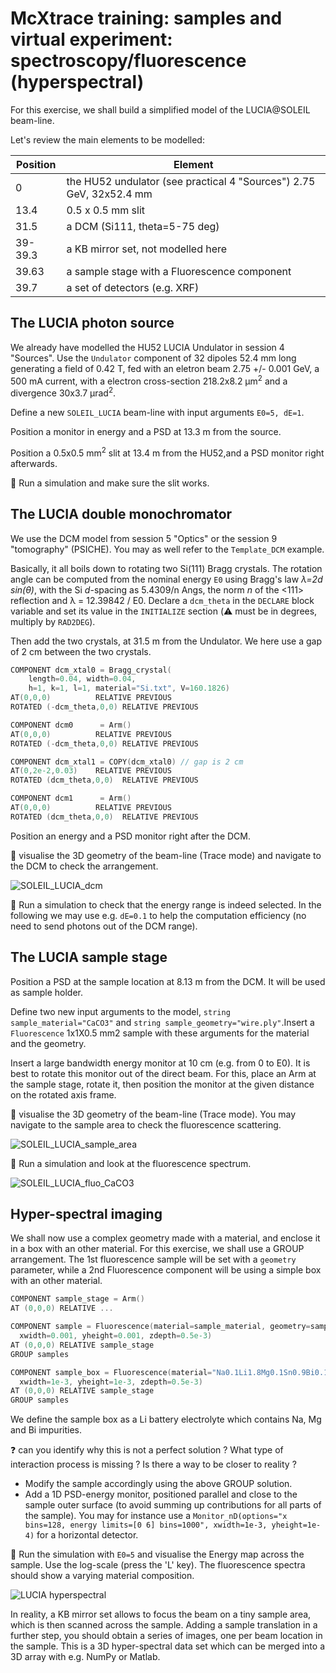 # McXtrace training: samples and virtual experiment: spectroscopy/fluorescence (hyperspectral)

For this exercise, we shall build a simplified model of the LUCIA@SOLEIL beam-line.

Let's review the main elements to be modelled:

Position | Element
---------|----------
0        | the HU52 undulator (see practical 4 "Sources") 2.75 GeV, 32x52.4 mm
13.4     | 0.5 x 0.5 mm slit
31.5     | a DCM (Si111, theta=5-75 deg)
39-39.3  | a KB mirror set, not modelled here
39.63    | a sample stage with a Fluorescence component
39.7     | a set of detectors (e.g. XRF)

## The LUCIA photon source

We already have modelled the HU52 LUCIA Undulator in session 4 "Sources". Use the `Undulator` component of 32 dipoles 52.4 mm long generating a field of 0.42 T, fed with an eletron beam 2.75 +/- 0.001 GeV, a 500 mA current, with a electron cross-section 218.2x8.2 &mu;m<sup>2</sup> and a divergence 30x3.7 &mu;rad<sup>2</sup>.

Define a new `SOLEIL_LUCIA` beam-line with input arguments `E0=5, dE=1`.

Position a monitor in energy and a PSD at 13.3 m from the source.

Position a 0.5x0.5 mm<sup>2</sup> slit at 13.4 m from the HU52,and a PSD monitor right afterwards.

:runner: Run a simulation and make sure the slit works.

## The LUCIA double monochromator 

We use the DCM model from session 5 "Optics" or the session 9 "tomography" (PSICHE). You may as well refer to the `Template_DCM` example.

Basically, it all boils down to rotating two Si(111) Bragg crystals. The rotation angle can be computed from the nominal energy `E0` using Bragg's law *&lambda;=2d sin(&theta;)*, with the Si _d_-spacing as 5.4309/n Angs, the norm _n_ of the <111> reflection and &lambda; = 12.39842 / E0. Declare a `dcm_theta` in the `DECLARE` block variable and set its value in the `INITIALIZE` section (:warning: must be in degrees, multiply by `RAD2DEG`). 

Then add the two crystals, at 31.5 m from the Undulator. We here use a gap of 2 cm between the two crystals. 

``` c
COMPONENT dcm_xtal0 = Bragg_crystal(
    length=0.04, width=0.04, 
    h=1, k=1, l=1, material="Si.txt", V=160.1826)
AT(0,0,0)          RELATIVE PREVIOUS
ROTATED (-dcm_theta,0,0) RELATIVE PREVIOUS

COMPONENT dcm0      = Arm()
AT(0,0,0)          RELATIVE PREVIOUS
ROTATED (-dcm_theta,0,0) RELATIVE PREVIOUS

COMPONENT dcm_xtal1 = COPY(dcm_xtal0) // gap is 2 cm
AT(0,2e-2,0.03)    RELATIVE PREVIOUS
ROTATED (dcm_theta,0,0)  RELATIVE PREVIOUS

COMPONENT dcm1      = Arm()
AT(0,0,0)          RELATIVE PREVIOUS
ROTATED (dcm_theta,0,0)  RELATIVE PREVIOUS 
```

Position an energy and a PSD monitor right after the DCM.

:runner: visualise the 3D geometry of the beam-line (Trace mode) and navigate to the DCM to check the arrangement.

![SOLEIL_LUCIA_dcm](images/SOLEIL_LUCIA_dcm.png)

:runner: Run a simulation to check that the energy range is indeed selected. In the following we may use e.g. `dE=0.1` to help the computation efficiency (no need to send photons out of the DCM range).

## The LUCIA sample stage

Position a PSD at the sample location at 8.13 m from the DCM.
It will be used as sample holder.

Define two new input arguments to the model, `string sample_material="CaCO3"` and `string sample_geometry="wire.ply"`.Insert a `Fluorescence` 1x1X0.5 mm2 sample with these arguments for the material and the geometry.

Insert a large bandwidth energy monitor at 10 cm (e.g. from 0 to E0). It is best to rotate this monitor out of the direct beam. For this, place an Arm at the sample stage, rotate it, then position the monitor at the given distance on the rotated axis frame.

:runner: visualise the 3D geometry of the beam-line (Trace mode). 
You may navigate to the sample area to check the fluorescence scattering.

![SOLEIL_LUCIA_sample_area](images/SOLEIL_LUCIA_sample_area.png)

:runner: Run a simulation and look at the fluorescence spectrum.

![SOLEIL_LUCIA_fluo_CaCO3](images/SOLEIL_LUCIA_fluo_CaCO3.png)

## Hyper-spectral imaging

We shall now use a complex geometry made with a material, and enclose it in a box with an other material. For this exercise, we shall use a GROUP arrangement. The 1st fluorescence sample will be set with a `geometry` parameter, while a 2nd Fluorescence component will be using a simple box with an other material. 

``` c
COMPONENT sample_stage = Arm()
AT (0,0,0) RELATIVE ...

COMPONENT sample = Fluorescence(material=sample_material, geometry=sample_geometry, 
  xwidth=0.001, yheight=0.001, zdepth=0.5e-3)
AT (0,0,0) RELATIVE sample_stage
GROUP samples

COMPONENT sample_box = Fluorescence(material="Na0.1Li1.8Mg0.1Sn0.9Bi0.1O3", 
  xwidth=1e-3, yheight=1e-3, zdepth=0.5e-3)
AT (0,0,0) RELATIVE sample_stage
GROUP samples
```

We define the sample box as a Li battery electrolyte which contains Na, Mg and Bi impurities.

:question: can you identify why this is not a perfect solution ? What type of interaction process is missing ? Is there a way to be closer to reality ?

- Modify the sample accordingly using the above GROUP solution.
- Add a 1D PSD-energy monitor, positioned parallel and close to the sample outer surface (to avoid summing up contributions for all parts of the sample). You may for instance use a `Monitor_nD(options="x bins=128, energy limits=[0 6] bins=1000", xwidth=1e-3, yheight=1e-4)` for a horizontal detector.

:runner: Run the simulation with `E0=5` and visualise the Energy map across the sample. Use the log-scale (press the 'L' key). The fluorescence spectra should show a varying material composition.

![LUCIA hyperspectral](images/SOLEIL_LUCIA_hyperspectral.png)

In reality, a KB mirror set allows to focus the beam on a tiny sample area, which is then scanned across the sample. 
Adding a sample translation in a further step, you should obtain a series of images, one per beam location in the sample. This is a 3D hyper-spectral data set which can be merged into a 3D array with e.g. NumPy or Matlab.

